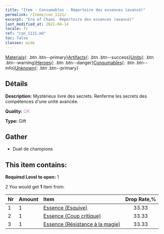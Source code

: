 ```yaml
---
title: "Item - Consumables - Répertoire des essences (avancé)"
permalink: /Items/con_1121/
excerpt: "Era of Chaos  Répertoire des essences (avancé)"
last_modified_at: 2021-04-14
locale: fr
ref: "con_1121.md"
toc: false
classes: wide
---
```

 [Materials](/fr/Items/){: .btn .btn--primary}[Artifacts](/fr/Items/Artifacts/){: .btn .btn--success}[Units](/fr/Items/Units/){: .btn .btn--warning}[Heroes](/fr/Items/Heroes/){: .btn .btn--danger}[Consumables](/fr/Items/Consumables/){: .btn .btn--info}[Unknown](/fr/Items/Unknown/){: .btn .btn--primary}

## Détails
 **Description:** Mystérieux livre des secrets. Renferme les secrets des compétences d'une unité avancée.

 **Quality:** <span style="color: #DA70D6">OK</span>

 **Type:** Gift

## Gather

*    Duel de champions 

## This item contains:

 **Required Level to open:** 1

 2 You would get **1** item  from:

  | Nr | Amount |     Item    | Drop Rate,% |
  |:---|:-------|:------------|:---------:|
  | 1 | 1 | [Essence (Esquive)](/fr/Items/con_1114/) | 33.33 | 
  | 2 | 1 | [Essence (Coup critique)](/fr/Items/con_1115/) | 33.33 | 
  | 3 | 1 | [Essence (Résistance à la magie)](/fr/Items/con_1118/) | 33.33 | 

